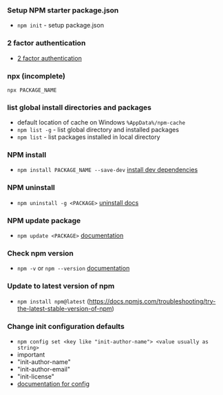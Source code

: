 ### Setup NPM starter package.json

- `npm init` - setup package.json

### 2 factor authentication

- [2 factor authentication](https://docs.npmjs.com/getting-started/using-two-factor-authentication)

### npx (incomplete)

`npx PACKAGE_NAME`

### list global install directories and packages

- default location of cache on Windows `%AppData%/npm-cache`
- `npm list -g` - list global directory and installed packages
- `npm list` - list packages installed in local directory

### NPM install

- `npm install PACKAGE_NAME --save-dev` [install dev dependencies](https://docs.npmjs.com/cli/install)

### NPM uninstall

- `npm uninstall -g <PACKAGE>` [uninstall docs](https://docs.npmjs.com/cli/uninstall)

### NPM update package

- `npm update <PACKAGE>` [documentation](https://docs.npmjs.com/cli/update)

### Check npm version

- `npm -v` or `npm --version` [documentation](https://docs.npmjs.com/cli/v7/commands/npm-version)

### Update to latest version of npm

- `npm install npm@latest` (https://docs.npmjs.com/troubleshooting/try-the-latest-stable-version-of-npm)

### Change init configuration defaults

- `npm config set <key like "init-author-name"> <value usually as string>`
- important
 - "init-author-name"
 - "init-author-email"
 - "init-license"
- [documentation for config](https://docs.npmjs.com/misc/config)